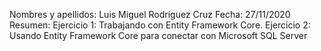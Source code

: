 Nombres y apellidos: Luis Miguel Rodríguez Cruz 
Fecha: 27/11/2020 
Resumen: Ejercicio 1: Trabajando con Entity Framework Core.
         Ejercicio 2: Usando Entity Framework Core para conectar con Microsoft SQL Server

